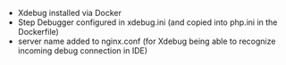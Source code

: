 - Xdebug installed via Docker 
- Step Debugger configured in xdebug.ini (and copied into php.ini in the Dockerfile)
- server name added to nginx.conf (for Xdebug being able to recognize incoming debug connection in IDE)